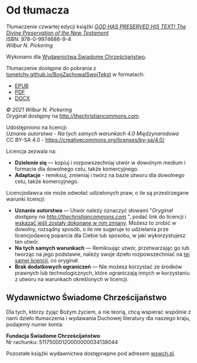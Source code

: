 # Od tłumacza

Tłumaczenie czwartej edycji książki [_GOD HAS PRESERVED HIS TEXT! The Divine Preservation of the New Testament_](https://github.com/tometchy/BogZachowalSwojTekst/blob/master/God-Has-Preserved-His-Text-4th.pdf)  
ISBN: 978-0-9974686-9-4  
_Wilbur N. Pickering_

Wykonano dla [Wydawnictwa Świadome Chrześcijaństwo](https://www.wswch.pl/).

Tłumaczenie dostępne do pobrania z [tometchy.github.io/BogZachowalSwojTekst](https://tometchy.github.io/BogZachowalSwojTekst) w formatach:

- [EPUB](https://github.com/tometchy/BogZachowalSwojTekst/raw/refs/heads/master/build/epub/BogZachowalSwojTekst.epub)
- [PDF](https://github.com/tometchy/BogZachowalSwojTekst/raw/refs/heads/master/build/pdf/BogZachowalSwojTekst.pdf)
- [DOCX](https://github.com/tometchy/BogZachowalSwojTekst/raw/refs/heads/master/build/docx/BogZachowalSwojTekst.docx)

_© 2021 Wilbur N. Pickering_  
Oryginał dostępny na http://thechristiancommons.com.

Udostępniono na licencji:  
_Uznanie autorstwa - Na tych samych warunkach 4.0 Międzynarodowa_  
CC BY-SA 4.0 - https://creativecommons.org/licenses/by-sa/4.0/

Licencja zezwala na:

- **Dzielenie się** — kopiuj i rozpowszechniaj utwór w dowolnym medium i formacie dla dowolnego celu, także komercyjnego.
- **Adaptacje** - remiksuj, zmieniaj i twórz na bazie utworu dla dowolnego celu, także komercyjnego.

 Licencjodawca nie może odwołać udzielonych praw, o ile są przestrzegane warunki licencji:

- **Uznanie autorstwa** — Utwór należy oznaczyć słowami "_Oryginał dostępny na http://thechristiancommons.com._", podać link do licencji i [wskazać jeśli zostały dokonane w nim zmiany](https://creativecommons.org/licenses/by-sa/4.0/deed.pl#ref-indicate-changes). Możesz to zrobić w dowolny, rozsądny sposób, o ile nie sugeruje to udzielania prze licencjodawcę poparcia dla Ciebie lub sposobu, w jaki wykorzystujesz ten utwór.
- **Na tych samych warunkach** — Remiksując utwór, przetwarzając go lub tworząc na jego podstawie, należy swoje dzieło rozpowszechniać na [tej samej licencji](https://creativecommons.org/licenses/by-sa/4.0/deed.pl#ref-same-license), co oryginał.
- **Brak dodatkowych ograniczeń** — Nie możesz korzystać ze środków prawnych lub technologicznych, które ograniczają innych w korzystaniu z utworu na warunkach określonych w licencji.

## Wydawnictwo Świadome Chrześcijaństwo
Dla tych, którzy żyjąc Bożym życiem, a nie teorią, chcą wspierać wspólnie z nami dzieło tłumaczenia i wydawania Duchowej literatury dla naszego kraju, podajemy numer konta:

**Fundacja Świadome Chrześcijaństwo**  
Nr rachunku: 51175000120000000034138044

Pozostałe książki wydawnictwa dostępnepne pod adresem [wswch.pl](https://www.wswch.pl/).